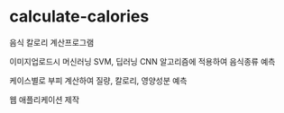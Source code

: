 # calculate-calories

음식 칼로리 계산프로그램

이미지업로드시 머신러닝 SVM, 딥러닝 CNN 알고리즘에 적용하여 음식종류 예측

케이스별로 부피 계산하여 질량, 칼로리, 영양성분 예측

웹 애플리케이션 제작

